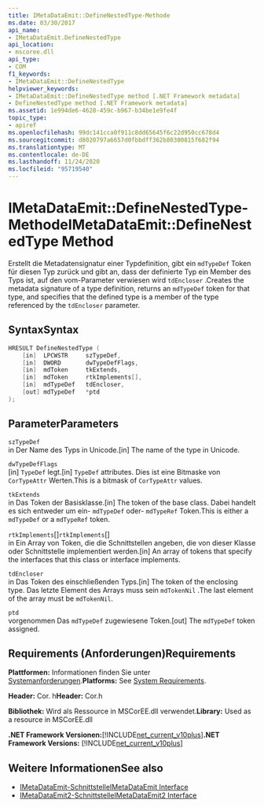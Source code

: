 ```yaml
---
title: IMetaDataEmit::DefineNestedType-Methode
ms.date: 03/30/2017
api_name:
- IMetaDataEmit.DefineNestedType
api_location:
- mscoree.dll
api_type:
- COM
f1_keywords:
- IMetaDataEmit::DefineNestedType
helpviewer_keywords:
- IMetaDataEmit::DefineNestedType method [.NET Framework metadata]
- DefineNestedType method [.NET Framework metadata]
ms.assetid: 1e994de6-4628-459c-b967-b34be1e9fe4f
topic_type:
- apiref
ms.openlocfilehash: 99dc141cca0f911c8dd65645f6c22d950cc678d4
ms.sourcegitcommit: d8020797a6657d0fbbdff362b80300815f682f94
ms.translationtype: MT
ms.contentlocale: de-DE
ms.lasthandoff: 11/24/2020
ms.locfileid: "95719540"
---
```

# <a name="imetadataemitdefinenestedtype-method"></a><span data-ttu-id="42dce-102">IMetaDataEmit::DefineNestedType-Methode</span><span class="sxs-lookup"><span data-stu-id="42dce-102">IMetaDataEmit::DefineNestedType Method</span></span>

<span data-ttu-id="42dce-103">Erstellt die Metadatensignatur einer Typdefinition, gibt ein `mdTypeDef` Token für diesen Typ zurück und gibt an, dass der definierte Typ ein Member des Typs ist, auf den vom-Parameter verwiesen wird `tdEncloser` .</span><span class="sxs-lookup"><span data-stu-id="42dce-103">Creates the metadata signature of a type definition, returns an `mdTypeDef` token for that type, and specifies that the defined type is a member of the type referenced by the `tdEncloser` parameter.</span></span>  
  
## <a name="syntax"></a><span data-ttu-id="42dce-104">Syntax</span><span class="sxs-lookup"><span data-stu-id="42dce-104">Syntax</span></span>  
  
```cpp  
HRESULT DefineNestedType (
    [in]  LPCWSTR     szTypeDef,  
    [in]  DWORD       dwTypeDefFlags,
    [in]  mdToken     tkExtends,
    [in]  mdToken     rtkImplements[],
    [in]  mdTypeDef   tdEncloser,
    [out] mdTypeDef   *ptd  
);  
```  
  
## <a name="parameters"></a><span data-ttu-id="42dce-105">Parameter</span><span class="sxs-lookup"><span data-stu-id="42dce-105">Parameters</span></span>  

 `szTypeDef`  
 <span data-ttu-id="42dce-106">in Der Name des Typs in Unicode.</span><span class="sxs-lookup"><span data-stu-id="42dce-106">[in] The name of the type in Unicode.</span></span>  
  
 `dwTypeDefFlags`  
 <span data-ttu-id="42dce-107">[in] `TypeDef` legt.</span><span class="sxs-lookup"><span data-stu-id="42dce-107">[in] `TypeDef` attributes.</span></span> <span data-ttu-id="42dce-108">Dies ist eine Bitmaske von `CorTypeAttr` Werten.</span><span class="sxs-lookup"><span data-stu-id="42dce-108">This is a bitmask of `CorTypeAttr` values.</span></span>  
  
 `tkExtends`  
 <span data-ttu-id="42dce-109">in Das Token der Basisklasse.</span><span class="sxs-lookup"><span data-stu-id="42dce-109">[in] The token of the base class.</span></span> <span data-ttu-id="42dce-110">Dabei handelt es sich entweder um ein- `mdTypeDef` oder- `mdTypeRef` Token.</span><span class="sxs-lookup"><span data-stu-id="42dce-110">This is either a `mdTypeDef` or a `mdTypeRef` token.</span></span>  
  
 <span data-ttu-id="42dce-111">`rtkImplements`[]</span><span class="sxs-lookup"><span data-stu-id="42dce-111">`rtkImplements`[]</span></span>  
 <span data-ttu-id="42dce-112">in Ein Array von Token, die die Schnittstellen angeben, die von dieser Klasse oder Schnittstelle implementiert werden.</span><span class="sxs-lookup"><span data-stu-id="42dce-112">[in] An array of tokens that specify the interfaces that this class or interface implements.</span></span>  
  
 `tdEncloser`  
 <span data-ttu-id="42dce-113">in Das Token des einschließenden Typs.</span><span class="sxs-lookup"><span data-stu-id="42dce-113">[in] The token of the enclosing type.</span></span> <span data-ttu-id="42dce-114">Das letzte Element des Arrays muss sein `mdTokenNil` .</span><span class="sxs-lookup"><span data-stu-id="42dce-114">The last element of the array must be `mdTokenNil`.</span></span>  
  
 `ptd`  
 <span data-ttu-id="42dce-115">vorgenommen Das `mdTypeDef` zugewiesene Token.</span><span class="sxs-lookup"><span data-stu-id="42dce-115">[out] The `mdTypeDef` token assigned.</span></span>  
  
## <a name="requirements"></a><span data-ttu-id="42dce-116">Requirements (Anforderungen)</span><span class="sxs-lookup"><span data-stu-id="42dce-116">Requirements</span></span>  

 <span data-ttu-id="42dce-117">**Plattformen:** Informationen finden Sie unter [Systemanforderungen](../../get-started/system-requirements.md).</span><span class="sxs-lookup"><span data-stu-id="42dce-117">**Platforms:** See [System Requirements](../../get-started/system-requirements.md).</span></span>  
  
 <span data-ttu-id="42dce-118">**Header:** Cor. h</span><span class="sxs-lookup"><span data-stu-id="42dce-118">**Header:** Cor.h</span></span>  
  
 <span data-ttu-id="42dce-119">**Bibliothek:** Wird als Ressource in MSCorEE.dll verwendet.</span><span class="sxs-lookup"><span data-stu-id="42dce-119">**Library:** Used as a resource in MSCorEE.dll</span></span>  
  
 <span data-ttu-id="42dce-120">**.NET Framework Versionen:**[!INCLUDE[net_current_v10plus](../../../../includes/net-current-v10plus-md.md)]</span><span class="sxs-lookup"><span data-stu-id="42dce-120">**.NET Framework Versions:** [!INCLUDE[net_current_v10plus](../../../../includes/net-current-v10plus-md.md)]</span></span>  
  
## <a name="see-also"></a><span data-ttu-id="42dce-121">Weitere Informationen</span><span class="sxs-lookup"><span data-stu-id="42dce-121">See also</span></span>

- [<span data-ttu-id="42dce-122">IMetaDataEmit-Schnittstelle</span><span class="sxs-lookup"><span data-stu-id="42dce-122">IMetaDataEmit Interface</span></span>](imetadataemit-interface.md)
- [<span data-ttu-id="42dce-123">IMetaDataEmit2-Schnittstelle</span><span class="sxs-lookup"><span data-stu-id="42dce-123">IMetaDataEmit2 Interface</span></span>](imetadataemit2-interface.md)
